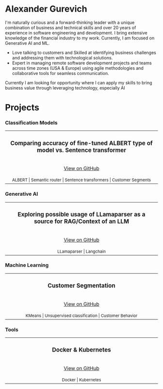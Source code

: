 # Alexander Gurevich
I'm naturally curious and a forward-thinking leader with a unique combination of business and technical skills and over 20 years of experience in software engineering and development. I bring extensive knowledge of the financial industry to my work. Currently, I am focused on Generative AI and ML.

* Love talking to customers and Skilled at identifying business challenges and addressing them with technological solutions.
* Expert in managing remote software development projects and teams across time zones (USA & Europe) using agile methodologies and collaborative tools for seamless communication.

Currently I am looking for opportunity where I can apply my skills to bring business value through leveraging technology, especially AI

# Projects

### Classification Models
<table>
  <tr>
    <td align="center" width="33%">
      <h3>Comparing accuracy of fine-tuned ALBERT type of model vs. Sentence transformer</h3>
      <p></p>
      <!-- <img src="https://github.com/user-attachments/assets/82f97fea-4717-4482-b754-26d32c6efd6f" width="100%" alt="regression exploration"> -->
      <br>
      <a href="https://github.com/agdev/Routing.git">View on GitHub</a>
      <br><br>
      <small>ALBERT | Semantic router | Sentence transformers | Customer Segments </small>
    </td>
  </tr>
 </table>

### Generative AI
<table>
  <tr>
    <td align="center" width="33%">
      <h3>Exploring possible usage of LLamaparser as a source for RAG/Context of an LLM </h3>
      <p></p>
      <!-- <img src="https://github.com/user-attachments/assets/82f97fea-4717-4482-b754-26d32c6efd6f" width="100%" alt="regression exploration"> -->
      <br>
      <a href="https://github.com/agdev/Llamaindex.git">View on GitHub</a>
      <br><br>
      <small>LLamaparser | Langchain</small>
    </td>
  </tr>
 </table>

### Machine Learning 
<table>
  <tr>
    <td align="center" width="33%">
      <h3>Customer Segmentation</h3>
      <p></p>
      <!-- <img src="https://github.com/user-attachments/assets/82f97fea-4717-4482-b754-26d32c6efd6f" width="100%" alt="regression exploration"> -->
      <br>
      <a href="https://github.com/SuperDataScience-Community-Projects/SDS-CP008-superstore-customer-segmentation.git/notebooks/alex">View on GitHub</a>
      <br><br>
      <small>KMeans | Unsupervised classification | Customer Behavior</small>
    </td>
  </tr>
 </table>


### Tools
<table>
  <tr>
    <td align="center" width="33%">
      <h3>Docker & Kubernetes</h3>
      <p></p>
      <!-- <img src="https://github.com/user-attachments/assets/82f97fea-4717-4482-b754-26d32c6efd6f" width="100%" alt="regression exploration"> -->
      <br>
      <a href="https://github.com/agdev/Docker_Kubern.git">View on GitHub</a>
      <br><br>
      <small>Docker | Kubernetes </small>
    </td>
  </tr>
 </table>